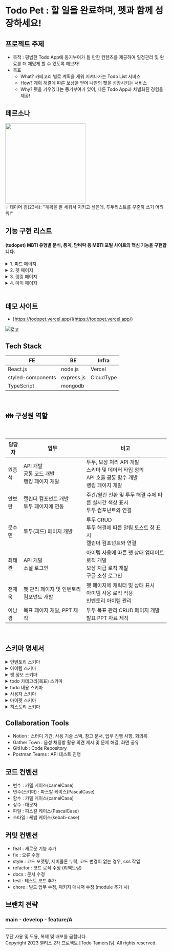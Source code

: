# Todo Pet : 할 일을 완료하며, 펫과 함께 성장하세요!

## 프로젝트 주제

- 목적 : 평범한 Todo App에 동기부여가 될 만한 컨텐츠를 제공하여 일정관리 및 완료를 더 재밌게 할 수 있도록 해보자!
- 목표
  - What? 카테고리 별로 계획을 세워 지켜나가는 Todo List 서비스
  - How? 계획 해결에 따른 보상을 얻어 나만의 펫을 성장시키는 서비스
  - Why? 펫을 키우겠다는 동기부여가 있어, 다른 Todo App과 차별화된 경험을 제공!

## 페르소나

<img src="https://github.com/todopet/client/assets/63568239/f2ede7ec-f1f9-4133-a359-6cf2edae606c" width="250" />

<br />
💡 테이머 킴(23세): "계획을 잘 세워서 지키고 싶은데, 투두리스트를 꾸준히 쓰기 어려워!"

## 기능 구현 리스트

#### (todopet) MBTI 유형별 분석, 통계, 담벼락 등 MBTI 포털 사이트의 핵심 기능을 구현합니다.

<details><summary>1. 피드 페이지</summary>
<img src="https://github.com/todopet/client/assets/51261847/d3e75b33-3eb3-4a81-aac4-48df296c6af9" width="250" />

#### 미니펫 창
- 캐릭터 애니메이션(점프하며 오른쪽으로 이동) 적용
- 펫 레벨에 따라 캐릭터 변화
- 토스트 알림: 투두를 체크할 때마다 보상에 관련된 알림이 나타났다가 사라진다.
	- 일반 보상
	- 특별한 보상(히든 아이템)
	- 이미 받은 보상
	- 일일 보상 최대치를 초과한 경우
	- 인벤토리를 모두 채운 순간
	- <img src="https://github.com/todopet/client/assets/51261847/9d0ff67b-bb43-4833-952b-0747cff026ef" width="250" />
	- 인벤토리 공간이 없어서 아이템을 받지 못하는 경우
		- 공간이 없을 때 투두를 완료한 경우
		- 피드 페이지 진입 시 알림
		- <img src="https://github.com/todopet/client/assets/51261847/553ae2d1-e3b0-4213-a9d9-51849d05a448" width="250" />
		- <img src="https://github.com/todopet/client/assets/51261847/223823d8-4592-4316-a30d-c76703d86dab" width="250" />



#### 캘린더
- 토글 버튼으로 주간 캘린더 모드, 월간 캘린더 모드를 전환 가능
- ![image](https://github.com/todopet/client/assets/51261847/9f4345cc-113b-4085-9bef-5d714d4418fd)
- 날짜를 클릭 시 해당 날짜로 이동하며, 그 날의 Todo만 표시
- 각 날짜의 완료한 Todo개수를 색깔로 나타내며, 개수가 많을 수록 색이 진해진다
- <img src="https://github.com/todopet/client/assets/51261847/fbf7278b-47f0-44c3-ada3-9745fd834f58" width="250" />
- 오늘 날짜는 검정 동그라미, 선택한 날짜는 파란색 동그라미로 나타낸다.
- 날짜를 선택할 경우 선택한 날짜에 해당하는 Todo만 표시된다.
- <img src="https://github.com/todopet/client/assets/51261847/90d13f3c-a721-4e73-898f-4a5ba4155910" width="250" />


#### Todo List
- 카테고리별 투두 생성
  - 투두 카테고리 버튼을 클릭하면 투두를 작성할 수 있는 폼이 나타난다
  - <img src="https://github.com/todopet/client/assets/51261847/a2625225-8981-495e-9ff4-5b04783d64dc" width="100" />

- 투두 생성 폼
  - 할 일을 입력하고 enter를 누르면 투두 리스트에 등록되고 새로운 폼이 아래에 나타난다
  - 할 일을 입력하고 폼 이외의 영역을 클릭하면 투두 리스트에 등록된다
  - <img src="https://github.com/todopet/client/assets/51261847/50780f4f-34eb-4a94-89b4-561086408f3a" width="250" />

- 투두 삭제/수정
  - 투두를 삭제하거나 수정할 수 있는 버튼이며, 클릭 시 삭제/수정 드롭다운이 나온다
  - <img src="https://github.com/todopet/client/assets/51261847/f525c7bd-0fc3-425a-bd2d-c2cb3f743c65" width="30" />

<br/>
</details>


<details><summary>2. 펫 페이지</summary>

<img src="https://file.notion.so/f/f/87775b30-7ef6-4a3d-8786-09b3ec722695/d64403ae-998a-485f-95bb-029d94fb20ca/%ED%8E%AB%ED%99%94%EB%A9%B4.png?id=b9a9a354-f77e-4029-a846-5e60ac148268&table=block&spaceId=87775b30-7ef6-4a3d-8786-09b3ec722695&expirationTimestamp=1700467200000&signature=qnkdXpzlN281P6MRchg5iOxUOotXaD8nycSfJuKUYps&downloadName=%ED%8E%AB%ED%99%94%EB%A9%B4.png" width="250px" title="펫 화면"/><br>
- 펫의 상태 정보(포만감, 친밀도, 컨디션, 청결도, 경험치, 레벨 등)를 확인할 수 있다.
- 펫의 4가지 상태(포만감, 친밀도, 컨디션, 청결도)는 1분에 0.05씩 감소한다.

<img src="https://file.notion.so/f/f/87775b30-7ef6-4a3d-8786-09b3ec722695/5549d9bd-6cda-4d40-bb76-dd374335c6c7/%ED%95%98%ED%8A%B8.png?id=7d1b5e02-5551-4836-b78f-c91211df18b6&table=block&spaceId=87775b30-7ef6-4a3d-8786-09b3ec722695&expirationTimestamp=1700467200000&signature=wnoqtppExH34egdfFbsHCUxWcxyT5So4LAf6o1Wv2_o&downloadName=%ED%95%98%ED%8A%B8.png" width="150" height="200" title="감정표현_하트"/>
<img src="https://file.notion.so/f/f/87775b30-7ef6-4a3d-8786-09b3ec722695/dd558ef0-87e5-4da6-bc58-5d0c3cdd9a67/%E3%85%A0%E3%85%A0.png?id=a8914076-2d2d-4208-98e7-a99d47a0bd44&table=block&spaceId=87775b30-7ef6-4a3d-8786-09b3ec722695&expirationTimestamp=1700467200000&signature=e7YikjbQ9IhoDij0NNW3DBKxldde9xfMWS3igz5wqzU&downloadName=%E3%85%A0%E3%85%A0.png" width="150" height="200" title="감정표현_ㅜㅜ"/>
<img src="https://file.notion.so/f/f/87775b30-7ef6-4a3d-8786-09b3ec722695/4182be0a-3856-445d-9685-fb60c2c9fd70/%EA%B7%B8%EB%83%A5.png?id=17c4ee89-9679-4895-96c4-c83385a2e482&table=block&spaceId=87775b30-7ef6-4a3d-8786-09b3ec722695&expirationTimestamp=1700467200000&signature=Zq1zlhtgPEdWp8pt823wFxwfhcQo_MuK40egHE1VGfE&downloadName=%EA%B7%B8%EB%83%A5.png" width="150" height="200" title="감정표현_없음"/>

- 펫의 4가지 상태에 따라 펫의 감정표현을 확인할 수 있다.

  > - 상태 4가지 모두 80% 이상 : 하트
  > - 상태중 하나라도 30% 이하 : ㅜㅜ
  > - 그 외 : 표현 없음

<img src="https://file.notion.so/f/f/87775b30-7ef6-4a3d-8786-09b3ec722695/de6a9ba5-c3f2-468c-8b28-74f1b979fe38/%EC%9D%B8%EB%B2%A4%ED%86%A0%EB%A6%AC.png?id=8f773549-e4fa-4d21-a95b-5f31e14f4ffe&table=block&spaceId=87775b30-7ef6-4a3d-8786-09b3ec722695&expirationTimestamp=1700467200000&signature=EGsWKMxqWQ_5bLh0KDe8QCmQjPfzGN2-78t0NWF6UmI&downloadName=%EC%9D%B8%EB%B2%A4%ED%86%A0%EB%A6%AC.png" width="250px" title="인벤토리 화면"/><br>
- 인벤토리에서 보유중인 아이템을 확인할 수 있다.
- 아이템은 5가지 종류가 있고, 종류별로 회복시키는 상태가 다르다.

  > - 먹이 : 포만감 회복
  > - 놀이 : 친밀도 회복
  > - 휴식 : 컨디션 회복
  > - 씻기 : 청결도 회복
  > - 히든 : 모든 상태 회복
- 종류별로 상태 회복량이 20, 30, 40인 아이템이 하나씩 있다.

<img src="https://file.notion.so/f/f/87775b30-7ef6-4a3d-8786-09b3ec722695/a9527506-f7a8-4ff7-9808-8b185cef42fd/%EC%95%84%EC%9D%B4%ED%85%9C_%EC%82%AC%EC%9A%A9.png?id=bc3bdb13-4d5e-4242-93dd-3b336faf7dfb&table=block&spaceId=87775b30-7ef6-4a3d-8786-09b3ec722695&expirationTimestamp=1700467200000&signature=bZ504M8fb62hdtRC4k_EUKuxT9K0cG2E6CyKOKr8oY0&downloadName=%EC%95%84%EC%9D%B4%ED%85%9C+%EC%82%AC%EC%9A%A9.png" width="250px" title="아이템 사용"/>
<img src="https://file.notion.so/f/f/87775b30-7ef6-4a3d-8786-09b3ec722695/9da3205a-d551-45fb-9140-841de875effd/%EC%95%84%EC%9D%B4%ED%85%9C_%EB%B2%84%EB%A6%AC%EA%B8%B0.png?id=05b833fd-65a5-4adb-977d-219d9b1a7165&table=block&spaceId=87775b30-7ef6-4a3d-8786-09b3ec722695&expirationTimestamp=1700467200000&signature=ghfd3KB90whmviWWf2FxmQrRCPK9e0AtN_GGXVDORdo&downloadName=%EC%95%84%EC%9D%B4%ED%85%9C+%EB%B2%84%EB%A6%AC%EA%B8%B0.png" width="250px" title="아이템 드랍"/><br>

- 아이템 이미지나 설명부분을 클릭하여 아이템을 사용하거나, 휴지통 아이콘을 클릭하여 아이템을 버릴 수 있다.

</details>

<details><summary>3. 랭킹 페이지</summary>

<img width="250" alt="랭킹페이지" src="https://github.com/todopet/client/assets/63568239/be7192eb-c97a-4456-beab-c31781a524f3">

- 랭킹 조회
  - 주간 별로 투두를 해결한 순서대로 랭킹을 부여한다.
  - 주간 투두 해결 1위, 2위, 3위 유저는 명예의 전당에 올라 프로필 사진 또한 표시한다.
    - <img width="250" alt="주간랭킹" src="https://github.com/todopet/client/assets/63568239/9dbe3913-967d-4837-8b91-0cc3bad76d61">
  - 하단 영역에는 주간 투두 해결을 많이 진행한 상위 n명에 대하여 닉네임과 해결 횟수를 표시한다.
    - 주간 투두 해결 1위, 2위, 3위 유저는 순위 대신 메달을 표시하고, 나머지 유저들은 순위를 표시한다.
  - 주간 투두 해결 횟수가 같은 유저에 대한 랭킹 표시는 최근에 투두를 해결한 유저에 대하여 우선 순위를 부여한다.

</details>


<details><summary>4. 마이 페이지</summary>

<img width="250" alt="테스트" src="https://file.notion.so/f/f/87775b30-7ef6-4a3d-8786-09b3ec722695/8f1432c5-06d2-4d49-9546-5b93cb0321e8/Untitled.png?id=dd15998c-b963-49e1-af7c-04f5c3491f73&table=block&spaceId=87775b30-7ef6-4a3d-8786-09b3ec722695&expirationTimestamp=1700467200000&signature=d6WwdsaW1YjtyZHADyaWLz7tjdpJgvihyO4azOJqOpQ&downloadName=Untitled.png">
<img width="250" alt="테스트" src="https://file.notion.so/f/f/87775b30-7ef6-4a3d-8786-09b3ec722695/8e3152b7-7f89-4e19-be58-978114d04302/Untitled.png?id=c8cc12e4-0db5-4520-acbd-396b1c017336&table=block&spaceId=87775b30-7ef6-4a3d-8786-09b3ec722695&expirationTimestamp=1700467200000&signature=lsHbDpEhmWQRBnjni-RspGmf64Zn6hI-wBDgAYa4OZ4&downloadName=Untitled.png">

- 프로필 사진 : 구글 계정의 프로필 사진이 표시된다.
- 닉네임 : 구글 계정의 닉네임이 표시된다.
	- 닉네임 수정 버튼 : 닉네임 수정을 위한 모달이 나타난다.
- 가입일 : 가입일자를 표시한다.
- 카드
	- 펫 카드 : 가입 일로부터 서비스를 이용한 시간을 날짜로 표시한다.
	- todo 달성 날짜 카드 : todo 달성한 날짜를 표시한다.
	- todo 완료 카드 :  완료한 todo 개수를 표시한다.
<img width="250" alt="테스트" src="https://file.notion.so/f/f/87775b30-7ef6-4a3d-8786-09b3ec722695/e79cfb6d-36a3-4ee8-9c4c-00212bd1adb8/Untitled.png?id=0ad9d60a-c991-42e6-9900-2bf064725741&table=block&spaceId=87775b30-7ef6-4a3d-8786-09b3ec722695&expirationTimestamp=1700467200000&signature=I0HCU510qt_GFVF2Y94E-9WoPXpsG8Yygw5ZAlLHdK4&downloadName=Untitled.png">
<img width="250" alt="테스트" src="https://file.notion.so/f/f/87775b30-7ef6-4a3d-8786-09b3ec722695/a9eddec2-1c3f-4759-9664-44413e197b13/Untitled.png?id=0f8322c6-3d47-4b98-aa3f-2109ab97eba7&table=block&spaceId=87775b30-7ef6-4a3d-8786-09b3ec722695&expirationTimestamp=1700467200000&signature=mUXgS47wznxh6Nrr48W8m7AmrYB_Vw8tXgQUdI8o0KQ&downloadName=Untitled.png">

- 로그아웃 버튼 : 로그아웃 확인 모달이 나타나고, 실행 시 로그인 페이지로 이동한다.
- 회원 탈퇴 버튼 : 회원 탈퇴 확인 모달이 나타난다.

</details>

	

<br />

## 데모 사이트

- [https://todopet.vercel.app/](https://todopet.vercel.app/)
<div>

![로고](https://github.com/todopet/client/assets/63568239/15ba9d33-15df-49ff-a522-4116a3632254)

 </div>

## Tech Stack

| FE                        | BE         | Infra     |
| ------------------------- | ---------- | --------- |
| React.js                  | node.js    | Vercel    |
| styled-components         | express.js | CloudType |
| TypeScript                | mongodb    |           |

<br />

## 👪 구성원 역할

<br />

| 담당자 | 업무                            | 비고                                                                                                                                        |
| ------ | ------------------------------- | ----------------------------------------------------------------------------------------------------------------------------------------- |
| 원종석 | API 개발 </br> 공통 코드 개발 </br> 랭킹 페이지 개발      | 투두, 보상 처리 API 개발 </br> 스키마 및 데이터 타입 정의 </br> API 호출 공통 함수 개발 </br> 랭킹 페이지 개발             |
| 안보란 | 캘린더 컴포넌트 개발 </br> 투두 페이지에 연동     | 주간/월간 전환 및 투두 해결 수에 따른 실시간 색상 표시 </br>투두 컴포넌트와 연결                                                      |
| 문수민 | 투두(피드) 페이지 개발             |  투두 CRUD </br>투두 해결에 따른 알림 토스트 창 표시 </br>캘린더 컴포넌트와 연결                                                          |
| 최태관 | API 개발 </br> 소셜 로그인        | 아이템 사용에 따른 펫 상태 업데이트 로직 개발 </br> 보상 지급 로직 개발 </br> 구글 소셜 로그인                                                                  |
| 전재욱 | 펫 관리 페이지 및 인벤토리 컴포넌트 개발     | 펫 페이지에 캐릭터 및 상태 표시 </br> 아이템 사용 로직 적용 </br> 인벤토리 아이템 관리                                                                                     |
| 이남경 | 목표 페이지 개발, PPT 제작              | 투두 목표 관리 CRUD 페이지 개발 </br> 발표 PPT 자료 제작                                                                                     |

<br />

## 스키마 명세서

<details><summary>인벤토리 스키마</summary>

```
const inventorySchema = new Schema(
    {
        userId: {
            type: Schema.Types.ObjectId,
            required: true
        },
        items: [
            {
                item: {
                    type: Schema.Types.ObjectId,
                    required: true
                },
                quantity: {
                    type: Number,
                    default: 0
                }
            }
        ]
    },
    {
        versionKey: false,
        timestamps: true
    }
);
```

</details>

<details><summary>아이템 스키마</summary>

```
const itemSchema = new Schema(
    {
        // 아이템 이름
        name: {
            type: String,
            required: true
        },
        // 아이템 설명
        description: {
            type: String,
            required: true
        },
        // 아이템 이미지
        image: {
            type: String,
            required: true
        },
        // 아이템 적용 상태 (포만감, 컨디션, 청결도, 친밀도)
        status: {
            type: Array,
            required: true
        },
        // 아이템 효과 (얼만큼 회복)
        effect: {
            type: Number,
            required: true
        },
        // 아이템 사용시 경험치 증가량
        experience: {
            type: Number,
            required: true
        },
        // 획득 확률
        probability: {
            type: Number,
            required: true
        }
    },
    {
        timestamps: true,
        versionKey: false
    }
);
```

</details>

<details><summary>펫 정보 스키마</summary>

```
const petSchema = new Schema(
    {
        petName: {
            type: String,
            required: true
        },
        level: {
            type: Number,
            default: 0
        },
        // 경험치
        experience: {
            type: Number,
            default: 0
        },
        // 포만감
        hunger: {
            type: Number,
            default: 100
        },
        // 친밀도
        affection: {
            type: Number,
            default: 100
        },
        // 청결도
        cleanliness: {
            type: Number,
            default: 100
        },
        // 컨디션
        condition: {
            type: Number,
            default: 100
        }
    },
    {
        timestamps: true,
        versionKey: false
    }
);
```

</details>

<details><summary>todo 카테고리(목표) 스키마</summary>

```
const todoCategorySchema = new Schema(
    {
        userId: {
            type: Schema.Types.ObjectId,
            ref: 'User',
            required: true
        },
        category: {
            type: String,
            required: true
        },
        ended: {
            type: Boolean,
            required: true,
            default: false
        }
    },
    {
        timestamps: true,
        versionKey: false
    }
);
```

</details>

<details><summary>todo 내용 스키마</summary>

```
const todoContentSchema = new Schema(
    {
        categoryId: {
            type: String,
            required: true
        },
        todo: {
            type: String,
            required: true
        },
        status: {
            type: String,
            enum: ['unchecked', 'reverted', 'completed'],
            default: 'unchecked'
        }
    },
    {
        timestamps: true,
        versionKey: false
    }
);
```

</details>

<details><summary>사용자 스키마</summary>

```
const userSchema = new Schema(
    {
        googleId: {
            type: String,
            unique: true,
            required: true
        },
        nickname: {
            type: String,
            required: true
        },
        membershipStatus: {
            type: String,
            enum: ['active', 'withdrawn', 'suspended'],
            default: 'active',
            required: true
        },
        picture: {
            type: String,
            required: true
        }
    },
    {
        timestamps: true,
        versionKey: false
    }
);
```

</details>

<details><summary>마이펫 스키마</summary>

```
const myPetSchema = new Schema(
    {
        userId: {
            type: Schema.Types.ObjectId,
            required: true
        },
        pets: [
            {
                pet: petSchema
            }
        ]
    },
    {
        timestamps: true,
        versionKey: false
    }
);
```

</details>

<details><summary>히스토리 스키마</summary>

```
const historySchema = new Schema(
    {
        userId: {
            type: Schema.Types.ObjectId,
            required: true
        },
        // 업적 id 또는 todo id가 될 수 있다.
        contentId: {
            type: String,
            required: true
        }
    },
    {
        timestamps: true,
        versionKey: false
    }
);
```

</details>

## Collaboration Tools

- Notion : 스터디 기간, 사용 기술 스택, 참고 문서, 업무 진행 사항, 회의록
- Gather Town : 음성 채팅방 활용 의견 제시 및 문제 해결, 화면 공유
- GitHub : Code Repository
- Postman Teams : API 테스트 진행

## 코드 컨벤션

- 변수 : 카멜 케이스(camelCase)
- 변수(스키마) : 파스칼 케이스(PascalCase)
- 함수 : 카멜 케이스(camelCase)
- 상수 : 대문자
- 파일 : 파스칼 케이스(PascalCase)
- 스타일 : 케밥 케이스(kebab-case)

## 커밋 컨벤션

- feat : 새로운 기능 추가
- fix : 오류 수정
- style : 코드 포맷팅, 세미콜론 누락, 코드 변경이 없는 경우, css 작업
- refactor : 코드 로직 수정 (리팩토링)
- docs : 문서 수정
- test : 테스트 코드 추가
- chore : 빌드 업무 수정, 패키지 매니저 수정 (module 추가 시)

## 브랜치 전략

### main - develop - feature/A


---

무단 사용 및 도용, 복제 및 배포를 금합니다.
<br />
Copyright 2023 엘리스 2차 프로젝트 [Todo Tamers]팀. All rights reserved.
